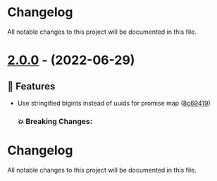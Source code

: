 # Changelog
All notable changes to this project will be documented in this file.

# [2.0.0](https://github.com/vladfrangu/async_event_emitter/compare/v1.0.1...v2.0.0) - (2022-06-29)

## 🚀 Features

- Use stringified bigints instead of uuids for promise map ([8c69419](https://github.com/vladfrangu/async_event_emitter/commit/8c694199da1a0a231feb1be3b0d7cfdb18cefd0b))

   ### 💥 Breaking Changes:


# Changelog

All notable changes to this project will be documented in this file.
